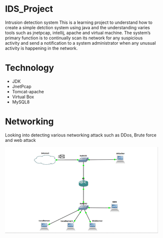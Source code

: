 # IDS_Project
Intrusion detection system
This is a learning project to understand how to create a simple detction system using java and the understanding varies tools
such as jnetpcap, intellij, apache and virtual machine.
The system’s primary function is to continually scan its network for any suspicious activity and send a notification to a system administrator when any unusual activity is happening in the network.

# Technology
* JDK
* JnetPcap
* Tomcat-apache
* Virtual Box
* MySQL8

# Networking
Looking into detecting various networking attack such as DDos, Brute force and web attack

![](images/NIDS-gif.gif)
